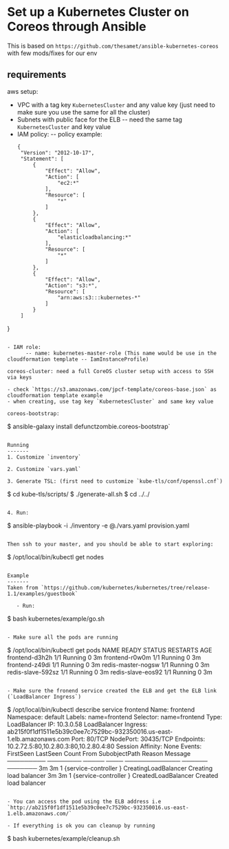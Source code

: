 Set up a Kubernetes Cluster on Coreos through Ansible
========================================================================

This is based on `https://github.com/thesamet/ansible-kubernetes-coreos` with few mods/fixes for our env


requirements
------------
aws setup: 

   - VPC with a tag key `KubernetesCluster` and any value key (just need to make sure you use the same for all the cluster)
   - Subnets with public face for the ELB -- need the same tag `KubernetesCluster` and key value
   - IAM policy:
      -- policy example:
      ```
      {
       "Version": "2012-10-17",
       "Statement": [
           {
               "Effect": "Allow",
               "Action": [
                   "ec2:*"
               ],
               "Resource": [
                   "*"
               ]
           },
           {
               "Effect": "Allow",
               "Action": [
                   "elasticloadbalancing:*"
               ],
               "Resource": [
                   "*"
               ]
           },
           {
               "Effect": "Allow",
               "Action": "s3:*",
               "Resource": [
                   "arn:aws:s3:::kubernetes-*"
               ]
           }
       ]
   }
   ```

   - IAM role:
         -- name: kubernetes-master-role (This name would be use in the cloudformation template -- IamInstanceProfile)
    
coreos-cluster: need a full CoreOS cluster setup with access to SSH via keys

   - check `https://s3.amazonaws.com/jpcf-template/coreos-base.json` as cloudformation template example
   - when creating, use tag key `KubernetesCluster` and same key value

coreos-bootstrap:

   ```
   $ ansible-galaxy install defunctzombie.coreos-bootstrap`
   ```

Running
-------
1. Customize `inventory`

2. Customize `vars.yaml`

3. Generate TSL: (first need to customize `kube-tls/conf/openssl.cnf`)
   ```
   $ cd kube-tls/scripts/
   $ ./generate-all.sh
   $ cd ../../
   ```

4. Run:
```
$ ansible-playbook -i ./inventory  -e @./vars.yaml provision.yaml
```

Then ssh to your master, and you should be able to start exploring:
```
$ /opt/local/bin/kubectl get nodes
```

Example
-------
Taken from `https://github.com/kubernetes/kubernetes/tree/release-1.1/examples/guestbook`

   - Run:
   ```
   $ bash kubernetes/example/go.sh
   ```

   - Make sure all the pods are running
   ```
   $ /opt/local/bin/kubectl get pods
   NAME                 READY     STATUS    RESTARTS   AGE
   frontend-d3h2h       1/1       Running   0          3m
   frontend-r0w0m       1/1       Running   0          3m
   frontend-z49di       1/1       Running   0          3m
   redis-master-nogsw   1/1       Running   0          3m
   redis-slave-592sz    1/1       Running   0          3m
   redis-slave-eos92    1/1       Running   0          3m
   ```

   - Make sure the fronend service created the ELB and get the ELB link (`LoadBalancer Ingress`)
   ```
   $ /opt/local/bin/kubectl describe service frontend
   Name:       frontend
   Namespace:     default
   Labels:        name=frontend
   Selector:      name=frontend
   Type:       LoadBalancer
   IP:         10.3.0.58
   LoadBalancer Ingress:   ab215f0f1df1511e5b39c0ee7c7529bc-932350016.us-east-1.elb.amazonaws.com
   Port:       <unnamed>   80/TCP
   NodePort:      <unnamed>   30435/TCP
   Endpoints:     10.2.72.5:80,10.2.80.3:80,10.2.80.4:80
   Session Affinity: None
   Events:
     FirstSeen LastSeen Count From        SubobjectPath  Reason         Message
     ───────── ──────── ───── ────        ─────────────  ──────         ───────
     3m     3m    1  {service-controller }         CreatingLoadBalancer Creating load balancer
     3m     3m    1  {service-controller }         CreatedLoadBalancer  Created load balancer
   ```

   - You can access the pod using the ELB address i.e `http://ab215f0f1df1511e5b39c0ee7c7529bc-932350016.us-east-1.elb.amazonaws.com/` 

   - If everything is ok you can cleanup by running
   ```
   $ bash kubernetes/example/cleanup.sh
   ```

